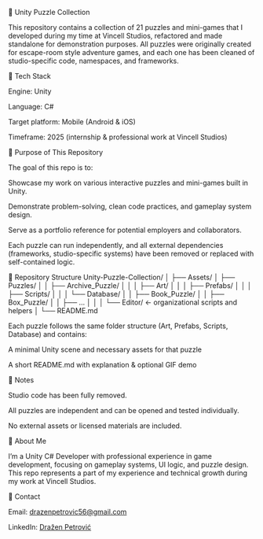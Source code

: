 🧩 Unity Puzzle Collection

This repository contains a collection of 21 puzzles and mini-games that I developed during my time at Vincell Studios, refactored and made standalone for demonstration purposes.
All puzzles were originally created for escape-room style adventure games, and each one has been cleaned of studio-specific code, namespaces, and frameworks.

🔧 Tech Stack

Engine: Unity

Language: C#

Target platform: Mobile (Android & iOS)

Timeframe: 2025 (internship & professional work at Vincell Studios)

🎯 Purpose of This Repository

The goal of this repo is to:

Showcase my work on various interactive puzzles and mini-games built in Unity.

Demonstrate problem-solving, clean code practices, and gameplay system design.

Serve as a portfolio reference for potential employers and collaborators.

Each puzzle can run independently, and all external dependencies (frameworks, studio-specific systems) have been removed or replaced with self-contained logic.

📁 Repository Structure
Unity-Puzzle-Collection/
│
├── Assets/
│   ├── Puzzles/
│   │   ├── Archive_Puzzle/
│   │   │   ├── Art/
│   │   │   ├── Prefabs/
│   │   │   ├── Scripts/
│   │   │   └── Database/
│   │   ├── Book_Puzzle/
│   │   ├── Box_Puzzle/
│   │   ├── ...
│   │
│   └── Editor/             ← organizational scripts and helpers
│
└── README.md

Each puzzle follows the same folder structure (Art, Prefabs, Scripts, Database) and contains:

A minimal Unity scene and necessary assets for that puzzle

A short README.md with explanation & optional GIF demo


🧰 Notes

Studio code has been fully removed.

All puzzles are independent and can be opened and tested individually.

No external assets or licensed materials are included.

👤 About Me

I’m a Unity C# Developer with professional experience in game development, focusing on gameplay systems, UI logic, and puzzle design.
This repo represents a part of my experience and technical growth during my work at Vincell Studios.

🔗 Contact

Email: drazenpetrovic56@gmail.com

LinkedIn: [Dražen Petrović](https://www.linkedin.com/in/drazen-petrovic/)